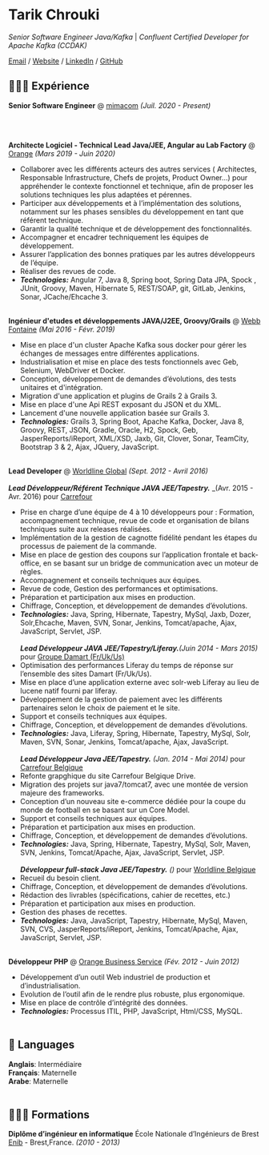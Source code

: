 # Tarik Chrouki

_Senior Software Engineer Java/Kafka_ | _Confluent Certified Developer for Apache Kafka (CCDAK)_ <br>

[Email](mailto:contact@chrouki.com) / [Website](https://chrouki.com/) / [LinkedIn](https://www.linkedin.com/in/tarikchrouki/) / [GitHub](https://github.com/tarikchrouki/) 

## 👩🏼‍💻 Expérience

**Senior Software Engineer** @ [mimacom](https://www.mimacom.com/fr/) _(Juil. 2020 - Present)_ <br>

<br><br>

**Architecte Logiciel - Technical Lead Java/JEE, Angular au Lab Factory** @ [Orange](https://wholesalefrance.orange.fr/fr/) _(Mars 2019 - Juin 2020)_ <br>
  - Collaborer avec les différents acteurs des autres services ( Architectes, Responsable Infrastructure, Chefs de projets, Product Owner...) pour appréhender le contexte fonctionnel et technique, afin de proposer les solutions techniques les plus adaptées et pérennes.
  - Participer aux développements et à l’implémentation des solutions, notamment sur les phases sensibles du développement en tant que référent technique.
  - Garantir la qualité technique et de développement des fonctionnalités.
  - Accompagner et encadrer techniquement les équipes de développement.
  - Assurer l’application des bonnes pratiques par les autres développeurs de l’équipe.
  - Réaliser des revues de code.
  - **_Technologies:_**  Angular 7, Java 8, Spring boot, Spring Data JPA, Spock , JUnit, Groovy, Maven, Hibernate 5, REST/SOAP, git, GitLab, Jenkins, Sonar, JCache/Ehcache 3.
<br><br>

**Ingénieur d'etudes et développements JAVA/J2EE, Groovy/Grails** @ [Webb Fontaine](https://webbfontaine.com/) _(Mai 2016 - Févr. 2019)_ <br>

  - Mise en place d'un cluster Apache Kafka sous docker pour gérer les échanges de messages entre différentes applications.
  - Industrialisation et mise en place des tests fonctionnels avec Geb, Selenium, WebDriver et Docker.
  - Conception, développement de demandes d’évolutions, des tests unitaires et d'intégration.
  - Migration d'une application et plugins de Grails 2 à Grails 3.
  - Mise en place d'une Api REST exposant du JSON et du XML.
  - Lancement d'une nouvelle application basée sur Grails 3.
  - **_Technologies:_**  Grails 3, Spring Boot, Apache Kafka, Docker, Java 8, Groovy, REST, JSON, Gradle, Oracle, H2, Spock, Geb, JasperReports/iReport, XML/XSD, Jaxb, Git, Clover, Sonar, TeamCity, Bootstrap 3 \& 2, Ajax, JQuery, JavaScript.
    <br><br>

**Lead Developer** @ [Worldline Global](https://fr.worldline.com/) _(Sept. 2012 - Avril 2016)_ <br><br>
***Lead Développeur/Référent Technique JAVA JEE/Tapestry.*** _(Avr. 2015 - Avr. 2016) pour [Carrefour](https://www.carrefour.fr/)
  - Prise en charge d’une équipe de 4 à 10 développeurs pour : Formation, accompagnement technique, revue de code et organisation de bilans techniques suite aux releases réalisées.
  - Implémentation de la gestion de cagnotte fidélité pendant les étapes du processus de paiement de la commande.
  - Mise en place de gestion des coupons sur l’application frontale et back-office, en se basant sur un bridge de communication avec un moteur de règles.
  - Accompagnement et conseils techniques aux équipes.
  - Revue de code, Gestion des performances et optimisations.
  - Préparation et participation aux mises en production.
  - Chiffrage, Conception, et développement de demandes d’évolutions.
   - **_Technologies:_** Java, Spring, Hibernate, Tapestry, MySql, Jaxb, Dozer, Solr,Ehcache, Maven, SVN, Sonar, Jenkins, Tomcat/apache, Ajax, JavaScript, Servlet, JSP.<br><br>
***Lead Développeur JAVA JEE/Tapestry/Liferay.***_(Juin 2014 - Mars 2015)_ pour [Groupe Damart (Fr/Uk/Us)](https://www.damart.fr/)
- Optimisation des performances Liferay du temps de réponse sur l’ensemble des sites Damart (Fr/Uk/Us).
- Mise en place d’une application externe avec solr-web Liferay au lieu de lucene natif fourni par liferay.
- Développement de la gestion de paiement avec les différents partenaires selon le choix de paiement et le site.
- Support et conseils techniques aux équipes.
- Chiffrage, Conception, et développement de demandes d’évolutions.
- **_Technologies:_** Java, Liferay, Spring, Hibernate, Tapestry, MySql, Solr, Maven, SVN, Sonar, Jenkins, Tomcat/apache, Ajax, JavaScript.<br><br>
***Lead Développeur Java JEE/Tapestry.*** _(Jan. 2014 - Mai 2014)_ pour [Carrefour Belgique]()
- Refonte grapghique du site Carrefour Belgique Drive.
- Migration des projets sur java7/tomcat7, avec une montée de version majeure des frameworks.
- Conception d’un nouveau site e-commerce dédiée pour la coupe du monde de football en se basant sur un Core Model.
- Support et conseils techniques aux équipes.
- Préparation et participation aux mises en production.
- Chiffrage, Conception, et développement de demandes d’évolutions.
 - **_Technologies:_** Java, Spring, Hibernate, Tapestry, MySql, Solr, Maven, SVN, Jenkins, Tomcat/Apache, Ajax, JavaScript, Servlet, JSP.<br><br>
***Développeur full-stack Java JEE/Tapestry.*** _()_ pour [Worldline Belgique]()
- Recueil du besoin client.
- Chiffrage, Conception, et développement de demandes d’évolutions.
- Rédaction des livrables (spécifications, cahier de recettes, etc.)
- Préparation et participation aux mises en production.
- Gestion des phases de recettes.
- **_Technologies:_** Java, JavaScript, Tapestry, Hibernate, MySql, Maven, SVN, CVS, JasperReports/iReport, Jenkins, Tomcat/Apache, Ajax, JavaScript, Servlet, JSP.
<br><br>    

**Développeur PHP** @ [Orange Business Service](https://www.orange-business.com/fr) _(Fév. 2012 - Juin 2012)_ <br>
- Développement d’un outil Web industriel de production et d’industrialisation.
- Evolution de l’outil afin de le rendre plus robuste, plus ergonomique.
-  Mise en place de contrôle d’intégrité des données.
- **_Technologies:_** Processus ITIL, PHP, JavaScript, Html/CSS, MySQL.<br><br>

## 💬 Languages

**Anglais**: Intermédiaire <br>
**Français**: Maternelle <br>
**Arabe**: Maternelle
<br><br>

## 👩🏼‍🎓 Formations

**Diplôme d’ingénieur en informatique** École Nationale d’Ingénieurs de Brest<br>
[Enib](https://www.enib.fr/fr/) - Brest,France. _(2010 - 2013)_ <br>
